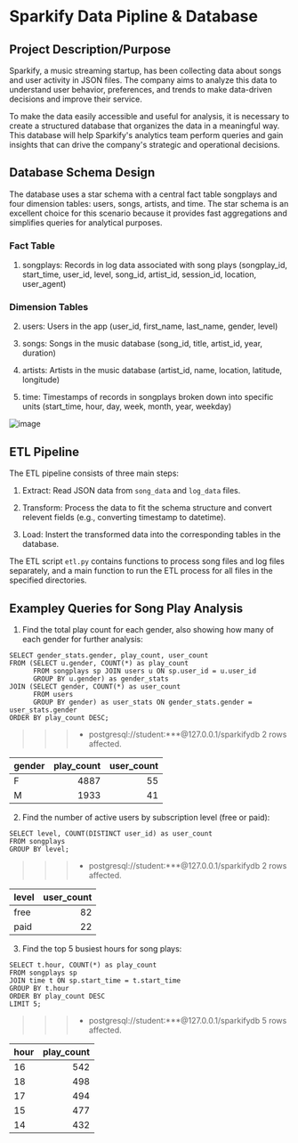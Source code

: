 
# Sparkify Data Pipline & Database

## Project Description/Purpose

Sparkify, a music streaming startup, has been collecting data about songs and user activity in JSON files. The company aims to analyze this data to understand user behavior, preferences, and trends to make data-driven decisions and improve their service.

To make the data easily accessible and useful for analysis, it is necessary to create a structured database that organizes the data in a meaningful way. This database will help Sparkify's analytics team perform queries and gain insights that can drive the company's strategic and operational decisions.

## Database Schema Design

The database uses a star schema with a central fact table songplays and four dimension tables: users, songs, artists, and time. The star schema is an excellent choice for this scenario because it provides fast aggregations and simplifies queries for analytical purposes.

### Fact Table

1. songplays: Records in log data associated with song plays (songplay_id, start_time, user_id, level, song_id, artist_id, session_id, location, user_agent)

### Dimension Tables

2. users: Users in the app (user_id, first_name, last_name, gender, level)

3. songs: Songs in the music database (song_id, title, artist_id, year, duration)

4. artists: Artists in the music database (artist_id, name, location, latitude, longitude)

5. time: Timestamps of records in songplays broken down into specific units (start_time, hour, day, week, month, year, weekday)

![image](https://user-images.githubusercontent.com/111329424/226097824-06fb085f-34a1-48ed-a244-006018bb38fd.png)

## ETL Pipeline

The ETL pipeline consists of three main steps:

1. Extract: Read JSON data from `song_data` and `log_data` files.

2. Transform: Process the data to fit the schema structure and convert relevent fields (e.g., converting timestamp to datetime).

3. Load: Instert the transformed data into the corresponding tables in the database. 

The ETL script `etl.py` contains functions to process song files and log files separately, and a main function to run the ETL process for all files in the specified directories. 

## Exampley Queries for Song Play Analysis

1. Find the total play count for each gender, also showing how many of each gender for further analysis:
```
SELECT gender_stats.gender, play_count, user_count 
FROM (SELECT u.gender, COUNT(*) as play_count 
      FROM songplays sp JOIN users u ON sp.user_id = u.user_id 
      GROUP BY u.gender) as gender_stats 
JOIN (SELECT gender, COUNT(*) as user_count 
      FROM users 
      GROUP BY gender) as user_stats ON gender_stats.gender = user_stats.gender 
ORDER BY play_count DESC;
```
>>> * postgresql://student:***@127.0.0.1/sparkifydb
2 rows affected.
>>>

| gender |  play_count |  user_count |
| :---     |    ---: |    ---: |
| F   |  4887    |  55    |
| M     |  1933     |  41     |


2. Find the number of active users by subscription level (free or paid):
```
SELECT level, COUNT(DISTINCT user_id) as user_count
FROM songplays
GROUP BY level;
```
>>> * postgresql://student:***@127.0.0.1/sparkifydb
>>> 2 rows affected.

| level |  user_count |
| :---     |    ---: |
| free   |  82    |
| paid     |  22     |


3. Find the top 5 busiest hours for song plays:
```
SELECT t.hour, COUNT(*) as play_count
FROM songplays sp
JOIN time t ON sp.start_time = t.start_time
GROUP BY t.hour
ORDER BY play_count DESC
LIMIT 5;
```
>>> * postgresql://student:***@127.0.0.1/sparkifydb
>>> 5 rows affected.

| hour |  play_count |
| :---     |    ---: |
| 16   |  542    |
| 18     |  498     |
| 17   |  494    |
| 15     |  477     |
| 14   |  432    |
